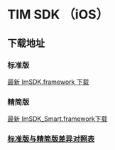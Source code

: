 # TIM SDK （iOS）

## 下载地址

### 标准版
[最新 ImSDK.framework 下载](https://imsdk-1252463788.cos.ap-guangzhou.myqcloud.com/5.0.6/TIM_SDK_iOS_latest_framework.zip)

### 精简版
[最新 ImSDK_Smart.framework下载](https://imsdk-1252463788.cos.ap-guangzhou.myqcloud.com/restructure/ios/5.0.106/ImSDK_Smart.framework.zip)


### [标准版与精简版差异对照表](https://cloud.tencent.com/document/product/269/36887#.E6.A0.87.E5.87.86.E7.89.88.E4.B8.8E.E7.B2.BE.E7.AE.80.E7.89.88.E5.B7.AE.E5.BC.82.E5.AF.B9.E7.85.A7.E8.A1.A8)
